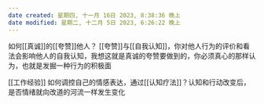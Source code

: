 ```yaml
---
date created: 星期四, 十一月 16日 2023, 8:38:36 晚上
date modified: 星期二, 十二月 5日 2023, 6:26:22 晚上
---
```

如何[[真诚]]的[[夸赞]]他人？
	[[夸赞]]与[[自我认知]]，你对他人行为的评价和看法会影响他人的自我认知，我想这就是真诚的夸赞要做到的，你必须真心的那样认为，也就是发掘一种行为的积极面

[[工作经验]]
如何调控自己的情感表达，通过[[认知疗法]]？认知和行动改变后，是否情绪就向改道的河流一样发生变化